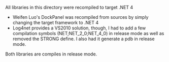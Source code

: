 ﻿All libraries in this directory were recompiled to target .NET 4

* Weifen Luo's DockPanel was recompiled from sources by simply changing the target framework to .NET 4
* Log4net provides a VS2010 solution, though, I had to add a few compilation symbols (NET;NET_2_0;NET_4_0) 
  in release mode as well as removed the STRONG define. I also had it generate a pdb in release mode.
  
Both libraries are compiles in release mode.